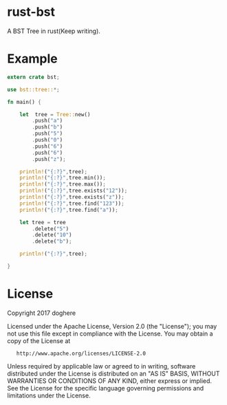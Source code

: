 # rust-bst

A BST Tree in rust(Keep writing).

# Example

```rust
extern crate bst;

use bst::tree::*;

fn main() {

    let  tree = Tree::new()
        .push("a")
        .push("b")
        .push("5")
        .push("0")
        .push("6")
        .push("6")
        .push("z");

    println!("{:?}",tree);
    println!("{:?}",tree.min());
    println!("{:?}",tree.max());
    println!("{:?}",tree.exists("12"));
    println!("{:?}",tree.exists("z"));
    println!("{:?}",tree.find("123"));
    println!("{:?}",tree.find("a"));

    let tree = tree
        .delete("5")
        .delete("10")
        .delete("b");

    println!("{:?}",tree);

}

```

# License
   Copyright 2017 doghere

   Licensed under the Apache License, Version 2.0 (the "License");
   you may not use this file except in compliance with the License.
   You may obtain a copy of the License at

       http://www.apache.org/licenses/LICENSE-2.0

   Unless required by applicable law or agreed to in writing, software
   distributed under the License is distributed on an "AS IS" BASIS,
   WITHOUT WARRANTIES OR CONDITIONS OF ANY KIND, either express or implied.
   See the License for the specific language governing permissions and
   limitations under the License.
